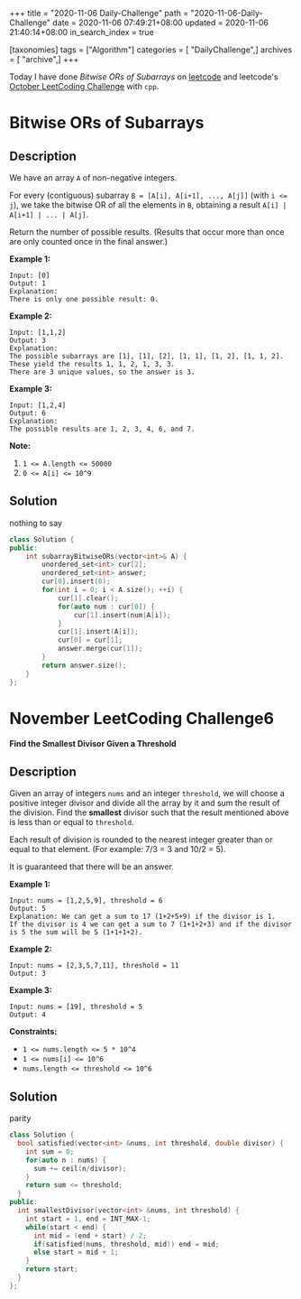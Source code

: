 +++
title = "2020-11-06 Daily-Challenge"
path = "2020-11-06-Daily-Challenge"
date = 2020-11-06 07:49:21+08:00
updated = 2020-11-06 21:40:14+08:00
in_search_index = true

[taxonomies]
tags = ["Algorithm"]
categories = [ "DailyChallenge",]
archives = [ "archive",]
+++

Today I have done *Bitwise ORs of Subarrays* on [leetcode](https://leetcode.com/problems/bitwise-ors-of-subarrays/) and leetcode's [October LeetCoding Challenge](https://leetcode.com/explore/challenge/card/november-leetcoding-challenge/564/week-1-november-1st-november-7th/3521/) with `cpp`.

<!-- more -->

# Bitwise ORs of Subarrays

## Description

We have an array `A` of non-negative integers.

For every (contiguous) subarray `B = [A[i], A[i+1], ..., A[j]]` (with `i <= j`), we take the bitwise OR of all the elements in `B`, obtaining a result `A[i] | A[i+1] | ... | A[j]`.

Return the number of possible results. (Results that occur more than once are only counted once in the final answer.)

**Example 1:**

```
Input: [0]
Output: 1
Explanation: 
There is only one possible result: 0.
```

**Example 2:**

```
Input: [1,1,2]
Output: 3
Explanation: 
The possible subarrays are [1], [1], [2], [1, 1], [1, 2], [1, 1, 2].
These yield the results 1, 1, 2, 1, 3, 3.
There are 3 unique values, so the answer is 3.
```

**Example 3:**

```
Input: [1,2,4]
Output: 6
Explanation: 
The possible results are 1, 2, 3, 4, 6, and 7.
```

**Note:**

1. `1 <= A.length <= 50000`
2. `0 <= A[i] <= 10^9`

## Solution

nothing to say

``` cpp
class Solution {
public:
    int subarrayBitwiseORs(vector<int>& A) {
        unordered_set<int> cur[2];
        unordered_set<int> answer;
        cur[0].insert(0);
        for(int i = 0; i < A.size(); ++i) {
            cur[1].clear();
            for(auto num : cur[0]) {
                cur[1].insert(num|A[i]);
            }
            cur[1].insert(A[i]);
            cur[0] = cur[1];
            answer.merge(cur[1]);
        }
        return answer.size();
    }
};
```

# November LeetCoding Challenge6

**Find the Smallest Divisor Given a Threshold**

## Description

Given an array of integers `nums` and an integer `threshold`, we will choose a positive integer divisor and divide all the array by it and sum the result of the division. Find the **smallest** divisor such that the result mentioned above is less than or equal to `threshold`.

Each result of division is rounded to the nearest integer greater than or equal to that element. (For example: 7/3 = 3 and 10/2 = 5).

It is guaranteed that there will be an answer.

**Example 1:**

```
Input: nums = [1,2,5,9], threshold = 6
Output: 5
Explanation: We can get a sum to 17 (1+2+5+9) if the divisor is 1. 
If the divisor is 4 we can get a sum to 7 (1+1+2+3) and if the divisor is 5 the sum will be 5 (1+1+1+2). 
```

**Example 2:**

```
Input: nums = [2,3,5,7,11], threshold = 11
Output: 3
```

**Example 3:**

```
Input: nums = [19], threshold = 5
Output: 4
```

**Constraints:**

- `1 <= nums.length <= 5 * 10^4`
- `1 <= nums[i] <= 10^6`
- `nums.length <= threshold <= 10^6`

## Solution

parity

``` cpp
class Solution {
  bool satisfied(vector<int> &nums, int threshold, double divisor) {
    int sum = 0;
    for(auto n : nums) {
      sum += ceil(n/divisor);
    }
    return sum <= threshold;
  }
public:
  int smallestDivisor(vector<int> &nums, int threshold) {
    int start = 1, end = INT_MAX-1;
    while(start < end) {
      int mid = (end + start) / 2;
      if(satisfied(nums, threshold, mid)) end = mid;
      else start = mid + 1; 
    }
    return start;
  }
};
```
